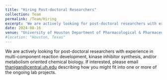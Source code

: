```yaml
---
title: "Hiring Post-doctoral Researchers"
collection: Team
permalink: /Team/Hiring
excerpt: 'We are actively looking for post-doctoral researchers with experience in multi-component reaction development, kinase inhibitor synthesis, and/or metabolism oriented chemical biology. If interested, please email thanigan@central.uh.edu describing how you might fit into one or more of the ongoing lab projects.'
date: 2024-08-16
venue: "University of Houston Department of Pharmacological & Pharmaceutical Sciences"
#location: "Houston, Texas"
---
```


We are actively looking for post-doctoral researchers with experience in multi-component reaction development, kinase inhibitor synthesis, and/or metabolism oriented chemical biology. If interested, please email thanigan@central.uh.edu describing how you might fit into one or more of the ongoing lab projects.
